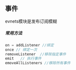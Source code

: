 ## 事件
evnets模块是发布订阅模糊

##### 常用方法
```javascript
on = addListener //绑定
once // 绑定一次
removeListener  //移除指定事件
emit   // 执行事件
emoveAllListeners //移除所有事件
```
